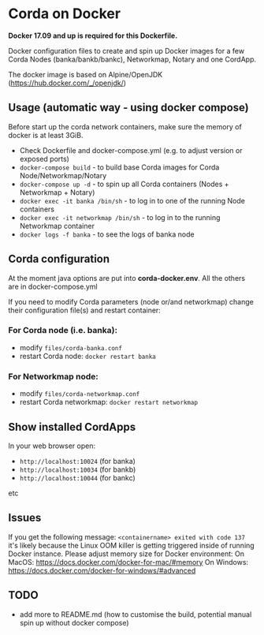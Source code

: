 # Corda on Docker

**Docker 17.09 and up is required for this Dockerfile.**

Docker configuration files to create and spin up Docker images for a few Corda Nodes (banka/bankb/bankc), Networkmap, Notary and one CordApp.

The docker image is based on Alpine/OpenJDK (https://hub.docker.com/_/openjdk/)

## Usage (automatic way - using docker compose)

Before start up the corda network containers, make sure the memory of docker is at least 3GiB.

* Check Dockerfile and docker-compose.yml (e.g. to adjust version or exposed ports)
* `docker-compose build` - to build base Corda images for Corda Node/Networkmap/Notary
* `docker-compose up -d` - to spin up all Corda containers (Nodes + Networkmap + Notary)
* `docker exec -it banka /bin/sh` - to log in to one of the running Node containers
* `docker exec -it networkmap /bin/sh` - to log in to the running Networkmap container
* `docker logs -f banka` - to see the logs of banka node 

## Corda configuration
At the moment java options are put into **corda-docker.env**. All the others are in docker-compose.yml

If you need to modify Corda parameters (node or/and networkmap) change their configuration file(s) and restart container:
### For Corda node (i.e. banka):
* modify `files/corda-banka.conf`
* restart Corda node: `docker restart banka`
### For Networkmap node:
* modify `files/corda-networkmap.conf`
* restart Corda networkmap: `docker restart networkmap`

## Show installed CordApps
In your web browser open:
* `http://localhost:10024` (for banka)
* `http://localhost:10034` (for bankb)
* `http://localhost:10044` (for bankc)

etc

## Issues
If you get the following message: `<containername> exited with code 137` it's likely because the Linux OOM killer is getting triggered inside of running Docker instance.
Please adjust memory size for Docker environment:
On MacOS: https://docs.docker.com/docker-for-mac/#memory
On Windows: https://docs.docker.com/docker-for-windows/#advanced

## TODO
* add more to README.md (how to customise the build, potential manual spin up without docker compose) 
